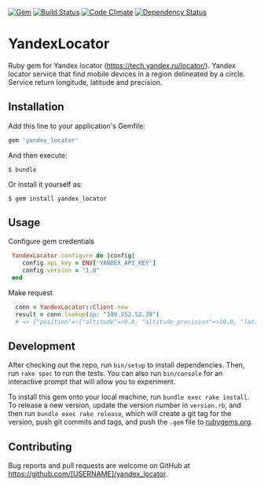 [![Gem](https://img.shields.io/gem/v/yandex_locator.svg?style=flat-square)](https://rubygems.org/gems/yandex_locator)
[![Build Status](https://travis-ci.org/sergey-chechaev/yandex_locator.svg?branch=master)](https://travis-ci.org/sergey-chechaev/yandex_locator)
[![Code Climate](https://codeclimate.com/github/sergey-chechaev/yandex_locator.svg)](https://codeclimate.com/github/sergey-chechaev/yandex_locator)
[![Dependency Status](https://www.versioneye.com/user/projects/57bf6ec8968d640033602245/badge.svg?style=flat-square)](https://www.versioneye.com/user/projects/57bf6ec8968d640033602245)

# YandexLocator

Ruby gem for Yandex locator (https://tech.yandex.ru/locator/). Yandex locator service that find mobile devices in a region delineated by a circle. Service return longitude, latitude and precision. 

## Installation

Add this line to your application's Gemfile:

```ruby
gem 'yandex_locator'
```

And then execute:

    $ bundle

Or install it yourself as:

    $ gem install yandex_locator

## Usage

Configure gem credentials 

```ruby
 YandexLocator.configure do |config|
    config.api_key = ENV['YANDEX_API_KEY']
    config.version = "1.0"
 end
```

Make request

```ruby
  conn = YandexLocator::Client.new
  result = conn.lookup(ip: "109.252.52.39")
  # => {"position"=>{"altitude"=>0.0, "altitude_precision"=>30.0, "latitude"=>55.75395965576172, "longitude"=>37.62039184570312, "precision"=>100000.0, "type"=>"ip"}}
```


## Development

After checking out the repo, run `bin/setup` to install dependencies. Then, run `rake spec` to run the tests. You can also run `bin/console` for an interactive prompt that will allow you to experiment.

To install this gem onto your local machine, run `bundle exec rake install`. To release a new version, update the version number in `version.rb`, and then run `bundle exec rake release`, which will create a git tag for the version, push git commits and tags, and push the `.gem` file to [rubygems.org](https://rubygems.org).

## Contributing

Bug reports and pull requests are welcome on GitHub at https://github.com/[USERNAME]/yandex_locator.

